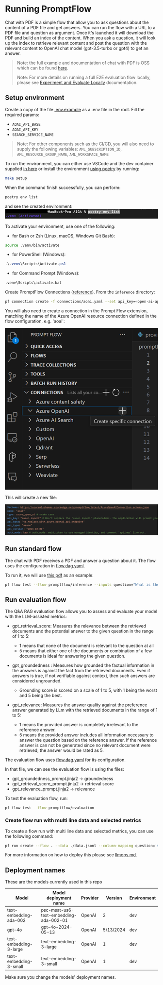 # Running PromptFlow

Chat with PDF is a simple flow that allow you to ask questions about the content of a PDF file and get answers.
You can run the flow with a URL to a PDF file and question as argument.
Once it's launched it will download the PDF and build an index of the content.
When you ask a question, it will look up the index to retrieve relevant content and post the question with the relevant content to OpenAI chat model (gpt-3.5-turbo or gpt4) to get an answer.

> Note: the full example and documentation of chat with PDF is OSS which can be found [here](https://github.com/microsoft/llmops-promptflow-template).
>
> Note: For more details on running a full E2E evaluation flow locally, please see [Experiment and Evaluate Locally](./experiment-evaluate-locally.md) documentation.

## Setup environment

Create a copy of the file [.env.example](https://github.com/gsk-tech/AIGA/tree/main/promptflow/chat_with_pdf/flows/standard/chat_with_pdf/.env.example) as a .env file in the root.
Fill the required params:

- `AOAI_API_BASE`
- `AOAI_API_KEY`
- `SEARCH_SERVICE_NAME`

> Note: For other components such as the CI/CD, you will also need to supply the following variables: `AML_SUBSCRIPTION_ID`, `AML_RESOURCE_GROUP_NAME`, `AML_WORKSPACE_NAME`

To run the environment, you can either use VSCode and the dev container supplied [in here](https://github.com/gsk-tech/AIGA/tree/main/.devcontainer)
or
install the environment [using poetry](https://python-poetry.org/docs/#installation) by running:

```bash
make setup
```

When the command finish successfully, you can perform:

```bash
poetry env list
```

and see the created environment:
![venv](assets/env.png)

To activate your environment, use one of the following:

- for Bash or Zsh (Linux, macOS, Windows Git Bash):

```bash
source .venv/bin/activate
```

- for PowerShell (Windows):

```powershell
.\.venv\Scripts\Activate.ps1
```

- for Command Prompt (Windows):

```bash
.venv\Scripts\activate.bat
```

Create PromptFlow Connections ([reference](https://microsoft.github.io/promptflow/how-to-guides/manage-connections.html#create-a-connection)). From the `inference` directory:

```bash
pf connection create -f connections/aoai.yaml --set api_key=<open-ai-api-key> --set api_base=<open-ai-api-base>
```

You will also need to create a connection in the Prompt Flow extension, matching the name of the Azure OpenAI resource connection defined in the flow configuration, e.g. 'aoai':

![alt text](./assets/prompt-flow-extension-conn.png)

This will create a new file:

![alt text](./assets/openai-conn-fillout.png)

## Run standard flow

The chat with PDF receives a PDF and answer a question about it.
The flow uses the configuration in [flow.dag.yaml](https://github.com/gsk-tech/AIGA/tree/main/promptflow/chat_with_pdf/flows/standard/flow.dag.yaml).

To run it, we will use [this pdf](https://arxiv.org/pdf/1810.04805.pdf) as an example:

```bash
pf flow test --flow promptflow/inference --inputs question="What is the name of the new language representation model introduced in the document?"
```

## Run evaluation flow

The Q&A RAG evaluation flow allows you to assess and evaluate your model with the LLM-assisted metrics:

- gpt_retrieval_score: Measures the relevance between the retrieved documents and the potential answer to the given question in the range of 1 to 5:

  - 1 means that none of the document is relevant to the question at all
  - 5 means that either one of the documents or combination of a few documents is ideal for answering the given question.

- gpt_groundedness : Measures how grounded the factual information in the answers is against the fact from the retrieved documents. Even if answers is true, if not verifiable against context, then such answers are considered ungrounded.

  - Grounding score is scored on a scale of 1 to 5, with 1 being the worst and 5 being the best.

- gpt_relevance: Measures the answer quality against the preference answer generated by LLm with the retrieved documents in the range of 1 to 5:

  - 1 means the provided answer is completely irrelevant to the reference answer.
  - 5 means the provided answer includes all information necessary to answer the question based on the reference answer. If the reference answer is can not be generated since no relevant document were retrieved, the answer would be rated as 5.

The evaluation flow uses [flow.dag.yaml](https://github.com/gsk-tech/AIGA/tree/main/promptflow/chat_with_pdf/flows/evaluation/flow.dag.yaml) for its configuration.

In that file, we can see the evaluation flow is using the files:

- gpt_groundedness_prompt.jinja2 -> groundedness
- gpt_retrieval_score_prompt.jinja2 -> retrieval score
- gpt_relevance_prompt.jinja2 -> relevance

To test the evaluation flow, run:

```bash
pf flow test --flow promptflow/evaluation
```

### Create flow run with multi line data and selected metrics

To create a flow run with multi line data and selected metrics, you can use the following command:

```bash
pf run create --flow . --data ./data.jsonl --column-mapping question='${data.question}' answer='${data.answer}' documents='${data.documents}' metrics='gpt_groundedness' --stream
```

For more information on how to deploy this please see [llmops.md](llmops.md).

## Deployment names

These are the models currently used in this repo

| Model | Model deployment name | Provider | Version | Environment |
| ----- | --------------------- | -------- | ------- | ----------- |
| text-embedding-ada-002 | psc-msat-us6-text-embedding-ada-002-01 | OpenAI | 2 | dev |
| gpt-4o | gpt-4o-2024-05-13 | OpenAI | 5/13/2024 | dev |
| text-embedding-3-large | text-embedding-3-large | OpenAI | 1 | dev |
| text-embedding-3-small | text-embedding-3-small | OpenAI | 1 | dev |

Make sure you change the models' deployment names.
